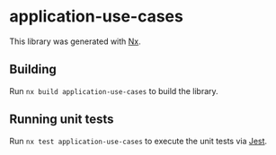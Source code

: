 # application-use-cases

This library was generated with [Nx](https://nx.dev).

## Building

Run `nx build application-use-cases` to build the library.

## Running unit tests

Run `nx test application-use-cases` to execute the unit tests via [Jest](https://jestjs.io).
